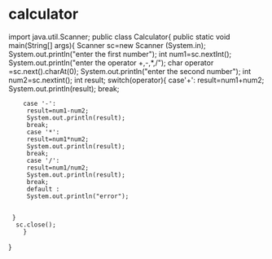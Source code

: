 # calculator
import java.util.Scanner;
public class Calculator{
    public static void main(String[] args){
        Scanner sc=new Scanner (System.in);
     System.out.println("enter the first number");
     int num1=sc.nextInt();
     System.out.println("enter the operator  +,-,*,/");
     char operator =sc.next().charAt(0);
     System.out.println("enter the second number");
     int num2=sc.nextint();
     int result;
     switch(operator){
        case'+':
            result=num1+num2;
            System.out.println(result);
            break;

        case '-':
         result=num1-num2;
         System.out.println(result);
         break;
         case '*':
         result=num1*num2;
         System.out.println(result);
         break;
         case '/':
         result=num1/num2;
         System.out.println(result);
         break;
         default :
         System.out.println("error");


     }
      sc.close();
        }
}
